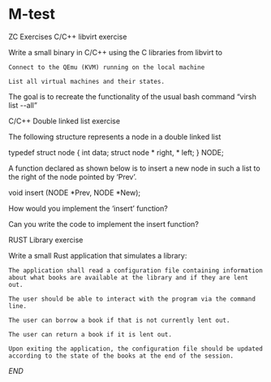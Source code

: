 # M-test
ZC Exercises
C/C++ libvirt exercise

Write a small binary in C/C++ using the C libraries from libvirt to 

    Connect to the QEmu (KVM) running on the local machine

    List all virtual machines and their states. 


The goal is to recreate the functionality of the usual bash command “virsh list --all”




C/C++ Double linked list exercise

The following structure represents a node in a double linked list

typedef struct node {
  int data;
  struct node * right, * left;
} NODE;

A function declared as shown below is to insert a new node in such a list to the right of the node pointed by ‘Prev’.

void insert (NODE *Prev, NODE *New);

How would you implement the ‘insert’ function? 

Can you write the code to implement the insert function?






RUST Library exercise

Write a small Rust application that simulates a library:

    The application shall read a configuration file containing information about what books are available at the library and if they are lent out.

    The user should be able to interact with the program via the command line.

    The user can borrow a book if that is not currently lent out.

    The user can return a book if it is lent out.

    Upon exiting the application, the configuration file should be updated according to the state of the books at the end of the session.


_END_
